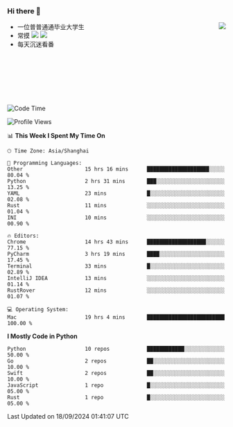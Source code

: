 ### Hi there 👋


<a href="https://github.com/yanlc39">
  <img align="right" src="https://github-readme-stats.vercel.app/api?username=yanlc39&show_icons=true&hide_border=true&icon_color=586069&title_color=a0a9af">
</a>

- 一位普普通通毕业大学生
- 常摸 ![](https://img.shields.io/badge/-Python-3e74a2?style=flat-square&logo=Python&logoColor=fff) ![](https://img.shields.io/badge/-C%2B%2B-brightgreen?style=flat-square)
- 每天沉迷看番



<br><br><br><br><br><br>


<!--START_SECTION:waka-->
![Code Time](http://img.shields.io/badge/Code%20Time-345%20hrs%2034%20mins-blue)

![Profile Views](http://img.shields.io/badge/Profile%20Views-0-blue)

📊 **This Week I Spent My Time On** 

```text
🕑︎ Time Zone: Asia/Shanghai

💬 Programming Languages: 
Other                    15 hrs 16 mins      ████████████████████░░░░░   80.04 % 
Python                   2 hrs 31 mins       ███░░░░░░░░░░░░░░░░░░░░░░   13.25 % 
YAML                     23 mins             █░░░░░░░░░░░░░░░░░░░░░░░░   02.08 % 
Rust                     11 mins             ░░░░░░░░░░░░░░░░░░░░░░░░░   01.04 % 
INI                      10 mins             ░░░░░░░░░░░░░░░░░░░░░░░░░   00.90 % 

🔥 Editors: 
Chrome                   14 hrs 43 mins      ███████████████████░░░░░░   77.15 % 
PyCharm                  3 hrs 19 mins       ████░░░░░░░░░░░░░░░░░░░░░   17.45 % 
Terminal                 33 mins             █░░░░░░░░░░░░░░░░░░░░░░░░   02.89 % 
IntelliJ IDEA            13 mins             ░░░░░░░░░░░░░░░░░░░░░░░░░   01.14 % 
RustRover                12 mins             ░░░░░░░░░░░░░░░░░░░░░░░░░   01.07 % 

💻 Operating System: 
Mac                      19 hrs 4 mins       █████████████████████████   100.00 % 
```

**I Mostly Code in Python** 

```text
Python                   10 repos            ████████████░░░░░░░░░░░░░   50.00 % 
Go                       2 repos             ██░░░░░░░░░░░░░░░░░░░░░░░   10.00 % 
Swift                    2 repos             ██░░░░░░░░░░░░░░░░░░░░░░░   10.00 % 
JavaScript               1 repo              █░░░░░░░░░░░░░░░░░░░░░░░░   05.00 % 
Rust                     1 repo              █░░░░░░░░░░░░░░░░░░░░░░░░   05.00 % 
```




 Last Updated on 18/09/2024 01:41:07 UTC
<!--END_SECTION:waka-->
